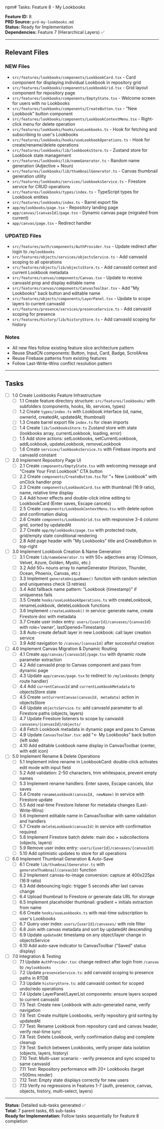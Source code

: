 npm# Tasks: Feature 8 - My Lookbooks

**Feature ID:** 8  
**PRD Source:** `prd-my-lookbooks.md`  
**Status:** Ready for Implementation  
**Dependencies:** Feature 7 (Hierarchical Layers) ✅

---

## Relevant Files

### NEW Files
- `src/features/lookbooks/components/LookbookCard.tsx` - Card component for displaying individual Lookbook in repository grid
- `src/features/lookbooks/components/LookbookGrid.tsx` - Grid layout component for repository page
- `src/features/lookbooks/components/EmptyState.tsx` - Welcome screen for users with no Lookbooks
- `src/features/lookbooks/components/CreateButton.tsx` - "New Lookbook" button component
- `src/features/lookbooks/components/LookbookContextMenu.tsx` - Right-click menu for delete operation
- `src/features/lookbooks/hooks/useLookbooks.ts` - Hook for fetching and subscribing to user's Lookbooks
- `src/features/lookbooks/hooks/useLookbookOperations.ts` - Hook for create/rename/delete operations
- `src/features/lookbooks/lib/lookbooksStore.ts` - Zustand store for Lookbook state management
- `src/features/lookbooks/lib/nameGenerator.ts` - Random name generation (Adjective + Noun)
- `src/features/lookbooks/lib/thumbnailGenerator.ts` - Canvas thumbnail generation utility
- `src/features/lookbooks/services/lookbooksService.ts` - Firestore service for CRUD operations
- `src/features/lookbooks/types/index.ts` - TypeScript types for Lookbook entities
- `src/features/lookbooks/index.ts` - Barrel export file
- `app/mylookbooks/page.tsx` - Repository landing page
- `app/canvas/[canvasId]/page.tsx` - Dynamic canvas page (migrated from current)
- `app/canvas/page.tsx` - Redirect handler

### UPDATED Files
- `src/features/auth/components/AuthProvider.tsx` - Update redirect after login to `/mylookbooks`
- `src/features/objects/services/objectsService.ts` - Add canvasId scoping to all operations
- `src/features/objects/lib/objectsStore.ts` - Add canvasId context and current Lookbook metadata
- `src/features/canvas/components/Canvas.tsx` - Update to receive canvasId prop and display editable name
- `src/features/canvas/components/CanvasToolbar.tsx` - Add "My Lookbooks" back button and editable name
- `src/features/objects/components/LayerPanel.tsx` - Update to scope layers to current canvasId
- `src/features/presence/services/presenceService.ts` - Add canvasId scoping for presence
- `src/features/history/lib/historyStore.ts` - Add canvasId scoping for history

### Notes
- All new files follow existing feature slice architecture pattern
- Reuse ShadCN components: Button, Input, Card, Badge, ScrollArea
- Reuse Firebase patterns from existing features
- Follow Last-Write-Wins conflict resolution pattern

---

## Tasks

- [ ] 1.0 Create Lookbooks Feature Infrastructure
  - [ ] 1.1 Create feature directory structure: `src/features/lookbooks/` with subfolders (components, hooks, lib, services, types)
  - [ ] 1.2 Create `types/index.ts` with Lookbook interface (id, name, ownerId, createdAt, updatedAt, thumbnail)
  - [ ] 1.3 Create barrel export file `index.ts` for clean imports
  - [ ] 1.4 Create `lib/lookbooksStore.ts` Zustand store with state (lookbooks array, currentLookbook, loading, error)
  - [ ] 1.5 Add store actions: setLookbooks, setCurrentLookbook, addLookbook, updateLookbook, removeLookbook
  - [ ] 1.6 Create `services/lookbooksService.ts` with Firebase imports and canvasId constant
  
- [ ] 2.0 Implement Repository Page UI
  - [ ] 2.1 Create `components/EmptyState.tsx` with welcoming message and "Create Your First Lookbook" CTA button
  - [ ] 2.2 Create `components/CreateButton.tsx` for "+ New Lookbook" with onClick handler prop
  - [ ] 2.3 Create `components/LookbookCard.tsx` with thumbnail (16:9 ratio), name, relative time display
  - [ ] 2.4 Add hover effects and double-click inline editing to LookbookCard (Enter saves, Escape cancels)
  - [ ] 2.5 Create `components/LookbookContextMenu.tsx` with delete option and confirmation dialog
  - [ ] 2.6 Create `components/LookbookGrid.tsx` with responsive 3-4 column grid, sorted by updatedAt
  - [ ] 2.7 Create `app/mylookbooks/page.tsx` with protected route, grid/empty state conditional rendering
  - [ ] 2.8 Add page header with "My Lookbooks" title and CreateButton in top-right
  
- [ ] 3.0 Implement Lookbook Creation & Name Generation
  - [ ] 3.1 Create `lib/nameGenerator.ts` with 50+ adjectives array (Crimson, Velvet, Azure, Golden, Mystic, etc.)
  - [ ] 3.2 Add 50+ nouns array to nameGenerator (Horizon, Thunder, Ocean, Phoenix, Canvas, etc.)
  - [ ] 3.3 Implement `generateUniqueName()` function with random selection and uniqueness check (3 retries)
  - [ ] 3.4 Add fallback name pattern: "Lookbook {timestamp}" if uniqueness fails
  - [ ] 3.5 Create `hooks/useLookbookOperations.ts` with createLookbook, renameLookbook, deleteLookbook functions
  - [ ] 3.6 Implement `createLookbook()` in service: generate name, create Firestore doc with metadata
  - [ ] 3.7 Create user index entry: `users/{userId}/canvases/{canvasId}` with role='owner', lastOpened=Timestamp
  - [ ] 3.8 Auto-create default layer in new Lookbook: call layer creation service
  - [ ] 3.9 Add navigation to `/canvas/[canvasId]` after successful creation
  
- [ ] 4.0 Implement Canvas Migration & Dynamic Routing
  - [ ] 4.1 Create `app/canvas/[canvasId]/page.tsx` with dynamic route parameter extraction
  - [ ] 4.2 Add canvasId prop to Canvas component and pass from dynamic page
  - [ ] 4.3 Update `app/canvas/page.tsx` to redirect to `/mylookbooks` (empty route handler)
  - [ ] 4.4 Add `currentCanvasId` and `currentLookbookMetadata` to objectsStore state
  - [ ] 4.5 Create `setCurrentCanvas(canvasId, metadata)` action in objectsStore
  - [ ] 4.6 Update `objectsService.ts`: add canvasId parameter to all Firestore paths (objects, layers)
  - [ ] 4.7 Update Firestore listeners to scope by canvasId: `canvases/{canvasId}/objects/`
  - [ ] 4.8 Fetch Lookbook metadata in dynamic page and pass to Canvas
  - [ ] 4.9 Update `CanvasToolbar.tsx`: add "← My Lookbooks" back button (left side)
  - [ ] 4.10 Add editable Lookbook name display in CanvasToolbar (center, with edit icon)
  
- [ ] 5.0 Implement Rename & Delete Operations
  - [ ] 5.1 Implement inline rename in LookbookCard: double-click activates edit mode with input field
  - [ ] 5.2 Add validation: 2-50 characters, trim whitespace, prevent empty names
  - [ ] 5.3 Implement rename handlers: Enter saves, Escape cancels, blur saves
  - [ ] 5.4 Create `renameLookbook(canvasId, newName)` in service with Firestore update
  - [ ] 5.5 Add real-time Firestore listener for metadata changes (Last-Write-Wins)
  - [ ] 5.6 Implement editable name in CanvasToolbar with same validation and handlers
  - [ ] 5.7 Create `deleteLookbook(canvasId)` in service with confirmation required
  - [ ] 5.8 Implement Firestore batch delete: main doc + subcollections (objects, layers)
  - [ ] 5.9 Remove user index entry: `users/{userId}/canvases/{canvasId}`
  - [ ] 5.10 Add optimistic updates to store for all operations
  
- [ ] 6.0 Implement Thumbnail Generation & Auto-Save
  - [ ] 6.1 Create `lib/thumbnailGenerator.ts` with `generateThumbnail(canvasId)` function
  - [ ] 6.2 Implement canvas-to-image conversion: capture at 400x225px (16:9 ratio)
  - [ ] 6.3 Add debouncing logic: trigger 5 seconds after last canvas change
  - [ ] 6.4 Upload thumbnail to Firestore or generate data URL for storage
  - [ ] 6.5 Implement placeholder thumbnail: gradient + initials extraction from name
  - [ ] 6.6 Create `hooks/useLookbooks.ts` with real-time subscription to user's Lookbooks
  - [ ] 6.7 Query user index: `users/{userId}/canvases/` with role filter
  - [ ] 6.8 Join with canvas metadata and sort by updatedAt descending
  - [ ] 6.9 Update `updatedAt` timestamp on any object/layer change in objectsService
  - [ ] 6.10 Add auto-save indicator to CanvasToolbar ("Saved" status display)
  
- [ ] 7.0 Integration & Testing
  - [ ] 7.1 Update `AuthProvider.tsx`: change redirect after login from `/canvas` to `/mylookbooks`
  - [ ] 7.2 Update `presenceService.ts`: add canvasId scoping to presence paths in RTDB
  - [ ] 7.3 Update `historyStore.ts`: add canvasId context for scoped undo/redo operations
  - [ ] 7.4 Update LayerPanel/LayerList components: ensure layers scoped to current canvasId
  - [ ] 7.5 Test: Create new Lookbook with auto-generated name, verify navigation
  - [ ] 7.6 Test: Create multiple Lookbooks, verify repository grid sorting by updatedAt
  - [ ] 7.7 Test: Rename Lookbook from repository card and canvas header, verify real-time sync
  - [ ] 7.8 Test: Delete Lookbook, verify confirmation dialog and complete cleanup
  - [ ] 7.9 Test: Switch between Lookbooks, verify proper data isolation (objects, layers, history)
  - [ ] 7.10 Test: Multi-user scenario - verify presence and sync scoped to same canvasId
  - [ ] 7.11 Test: Repository performance with 20+ Lookbooks (target <500ms render)
  - [ ] 7.12 Test: Empty state displays correctly for new users
  - [ ] 7.13 Verify no regressions in Features 1-7 (auth, presence, canvas, objects, history, multi-select, layers)

---

**Status:** Detailed sub-tasks generated ✅  
**Total:** 7 parent tasks, 65 sub-tasks  
**Ready for Implementation:** Follow tasks sequentially for Feature 8 completion

